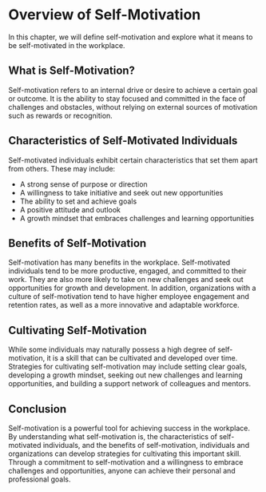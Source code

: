 Overview of Self-Motivation
================================================================

In this chapter, we will define self-motivation and explore what it means to be self-motivated in the workplace.

What is Self-Motivation?
------------------------

Self-motivation refers to an internal drive or desire to achieve a certain goal or outcome. It is the ability to stay focused and committed in the face of challenges and obstacles, without relying on external sources of motivation such as rewards or recognition.

Characteristics of Self-Motivated Individuals
---------------------------------------------

Self-motivated individuals exhibit certain characteristics that set them apart from others. These may include:

* A strong sense of purpose or direction
* A willingness to take initiative and seek out new opportunities
* The ability to set and achieve goals
* A positive attitude and outlook
* A growth mindset that embraces challenges and learning opportunities

Benefits of Self-Motivation
---------------------------

Self-motivation has many benefits in the workplace. Self-motivated individuals tend to be more productive, engaged, and committed to their work. They are also more likely to take on new challenges and seek out opportunities for growth and development. In addition, organizations with a culture of self-motivation tend to have higher employee engagement and retention rates, as well as a more innovative and adaptable workforce.

Cultivating Self-Motivation
---------------------------

While some individuals may naturally possess a high degree of self-motivation, it is a skill that can be cultivated and developed over time. Strategies for cultivating self-motivation may include setting clear goals, developing a growth mindset, seeking out new challenges and learning opportunities, and building a support network of colleagues and mentors.

Conclusion
----------

Self-motivation is a powerful tool for achieving success in the workplace. By understanding what self-motivation is, the characteristics of self-motivated individuals, and the benefits of self-motivation, individuals and organizations can develop strategies for cultivating this important skill. Through a commitment to self-motivation and a willingness to embrace challenges and opportunities, anyone can achieve their personal and professional goals.

